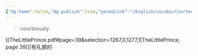```yaml
---
{"dg-home":false,"dg-publish":true,"permalink":"/English/vocabs/Courteous/","dgPassFrontmatter":true}
---
```



> courteously

[[TheLittlePrince.pdf#page=39&selection=1267,0,1277,1|TheLittlePrince, page 39]]|有礼貌的